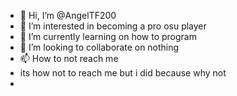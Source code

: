 - 👋 Hi, I’m @AngelTF200
- 👀 I’m interested in becoming a pro osu player
- 🌱 I’m currently learning on how to program 
- 💞️ I’m looking to collaborate on nothing
- 📫 How to not reach me 
-  its how not to reach me but i did because why not
-  

<!---
AngelTF200/AngelTF200 is a ✨ special ✨ repository because its `README.md` (this file) appears on your GitHub profile.
You can click the Preview link to take a look at your changes.
no fucking  shit 
--->
